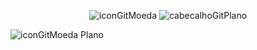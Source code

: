 <div align="center">

![iconGitMoeda](https://github.com/user-attachments/assets/b33b82c4-b95f-463f-b151-dfb8b700870b) ![cabecalhoGitPlano](https://github.com/user-attachments/assets/a70d6731-91b2-453b-afcd-9755b1794f5e)

</div>

![iconGitMoeda](https://github.com/user-attachments/assets/b33b82c4-b95f-463f-b151-dfb8b700870b) Plano


